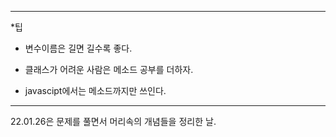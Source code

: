 
---

*팁
- 변수이름은 길면 길수록 좋다.

- 클래스가 어려운 사람은 메소드 공부를 더하자.
- javascipt에서는 메소드까지만 쓰인다.
---

22.01.26은 문제를 풀면서 머리속의 개념들을 정리한 날.
